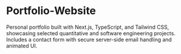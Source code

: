 # Portfolio-Website
Personal portfolio built with Next.js, TypeScript, and Tailwind CSS, showcasing selected quantitative and software engineering projects. Includes a contact form with secure server-side email handling and animated UI.
